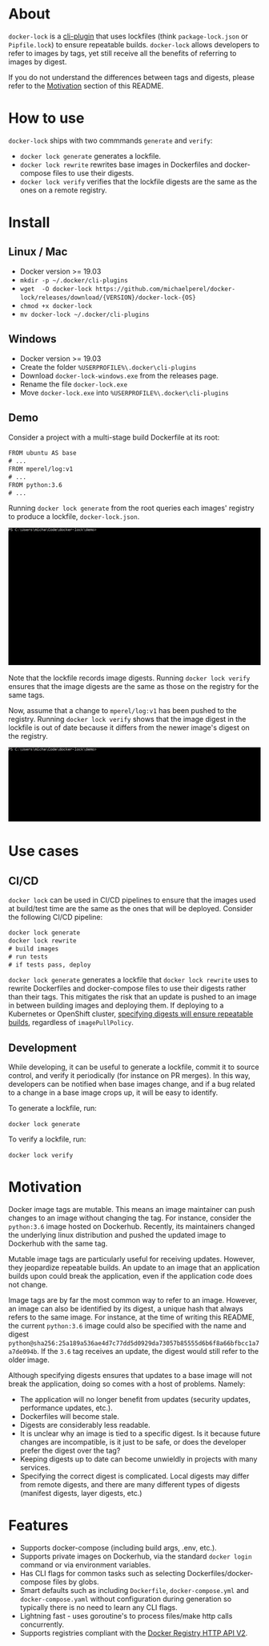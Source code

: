 # About

`docker-lock` is a [cli-plugin](https://github.com/docker/cli/issues/1534) that uses lockfiles (think `package-lock.json` or `Pipfile.lock`) to ensure repeatable builds. `docker-lock` allows developers to refer to images by tags, yet still receive all the benefits of referring to images by digest.

If you do not understand the differences between tags and digests, please refer to the [Motivation](#Motivation) section of this README.

# How to use
`docker-lock` ships with two commmands `generate` and `verify`:
* `docker lock generate` generates a lockfile.
* `docker lock rewrite` rewrites base images in Dockerfiles and docker-compose files to use their digests.
* `docker lock verify` verifies that the lockfile digests are the same as the ones on a remote registry.

# Install
## Linux / Mac
* Docker version >= 19.03
* `mkdir -p ~/.docker/cli-plugins`
* `wget  -O docker-lock https://github.com/michaelperel/docker-lock/releases/download/{VERSION}/docker-lock-{OS}`
* `chmod +x docker-lock`
* `mv docker-lock ~/.docker/cli-plugins`
## Windows
* Docker version >= 19.03
* Create the folder `%USERPROFILE%\.docker\cli-plugins`
* Download `docker-lock-windows.exe` from the releases page.
* Rename the file `docker-lock.exe`
* Move `docker-lock.exe` into `%USERPROFILE%\.docker\cli-plugins`

## Demo
Consider a project with a multi-stage build Dockerfile at its root:
```
FROM ubuntu AS base
# ...
FROM mperel/log:v1
# ...
FROM python:3.6
# ...
```
Running `docker lock generate` from the root queries each images' registry to produce a lockfile, `docker-lock.json`.

![Generate GIF](gifs/generate.gif)

Note that the lockfile records image digests. Running `docker lock verify` ensures that the image digests are the same as those on the registry for the same tags.

Now, assume that a change to `mperel/log:v1` has been pushed to the registry. Running `docker lock verify` shows that the image digest in the lockfile is out of date because it differs from the newer image's digest on the registry.

![Verify GIF](gifs/verify.gif)

# Use cases
## CI/CD
`docker lock` can be used in CI/CD pipelines to ensure that the images used at build/test time are the same as the ones that will be deployed.
Consider the following CI/CD pipeline:
```
docker lock generate
docker lock rewrite
# build images
# run tests
# if tests pass, deploy
```
`docker lock generate` generates a lockfile that `docker lock rewrite` uses to rewrite Dockerfiles and docker-compose files
to use their digests rather than their tags. This mitigates the risk that an update is pushed to an image in between building
images and deploying them. If deploying to a Kubernetes or OpenShift cluster, [specifying digests will ensure repeatable builds](https://kubernetes.io/docs/concepts/configuration/overview/#container-images), regardless of `imagePullPolicy`.

## Development
While developing, it can be useful to generate a lockfile, commit it to source control, and verify it periodically (for instance on PR merges). In this way, developers can be notified when base images change, and if a bug related to a change in a base image crops up, it will be easy to identify.

To generate a lockfile, run:

`docker lock generate`

To verify a lockfile, run:

`docker lock verify`

# Motivation
Docker image tags are mutable. This means an image maintainer can push changes to an image without changing the tag. For instance, consider the `python:3.6` image hosted on Dockerhub. Recently, its maintainers changed the underlying linux distribution and pushed the updated image to Dockerhub with the same tag.

Mutable image tags are particularly useful for receiving updates. However, they jeopardize repeatable builds. An update to an image that an application builds upon could break the application, even if the application code does not change.

Image tags are by far the most common way to refer to an image. However, an image can also be identified by its digest, a unique hash that always refers to the same image. For instance, at the time of writing this README, the current `python:3.6` image could also be specified with the name and digest `python@sha256:25a189a536ae4d7c77dd5d0929da73057b85555d6b6f8a66bfbcc1a7a7de094b`. If the `3.6` tag receives an update, the digest would still refer to the older image.

Although specifying digests ensures that updates to a base image will not break the application, doing so comes with a host of problems. Namely:
* The application will no longer benefit from updates (security updates, performance updates, etc.).
* Dockerfiles will become stale.
* Digests are considerably less readable.
* It is unclear why an image is tied to a specific digest. Is it because future changes are incompatible, is it just to be safe, or does the developer prefer the digest over the tag?
* Keeping digests up to date can become unwieldly in projects with many services.
* Specifying the correct digest is complicated. Local digests may differ from remote digests, and there are many different types of digests (manifest digests, layer digests, etc.)

# Features
* Supports docker-compose (including build args, .env, etc.).
* Supports private images on Dockerhub, via the standard `docker login` command or via environment variables.
* Has CLI flags for common tasks such as selecting Dockerfiles/docker-compose files by globs.
* Smart defaults such as including `Dockerfile`, `docker-compose.yml` and `docker-compose.yaml` without configuration during generation so typically there is no need to learn any CLI flags.
* Lightning fast - uses goroutine's to process files/make http calls concurrently.
* Supports registries compliant with the [Docker Registry HTTP API V2](https://docs.docker.com/registry/spec/api/).
